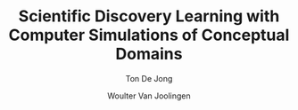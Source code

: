 ---
layout: leaf-node
title: "Scientific Discovery Learning with Computer Simulations of Conceptual Domains"
title-url: "https://telearn.archives-ouvertes.fr/hal-00190680/document"
author: ["Ton De Jong","Woulter Van Joolingen"]
groups: technologies
categories: simulation-based-learning
topics: scholarly-readings
summary: >
    Using the scientific discovery process as the basis for research, the authors
    examine the effectiveness of discovery learning through the use of simulations
    and offer solutions to the problems they found.
cite: >
    Ton De Jong, Wouter Van Joolingen.  Scientific discovery learning with computer simulations
    of conceptual domains.  Review of Educational Research, SAGE Publications, 1998, 68, pp.179-
    202.
pub-date: 2007-11-23
added-date: 2017-04-18
resource-type: pdf-document
---